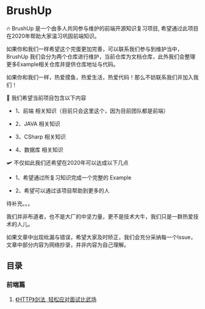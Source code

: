 # BrushUp

🔥 BrushUp 是一个由多人共同参与维护的前端开源知识复习项目, 希望通过此项目在2020年帮助大家温习巩固前端知识。

如果你和我们一样希望这个完蛋更加完善，可以联系我们参与到维护当中，BrushUp 我们会分为两个仓库进行维护，当前仓库为文档仓库，此外我们会整理更多Example相关仓库并提供仓库地址与代码。

如果你和我们一样，热爱摸鱼，热爱生活，热爱代码！那么不妨联系我们并加入我们！

🚀 我们希望当前项目包含以下内容

- 1、前端 相关知识（目前只会这里这个，因为目前团队都是前端）

- 2、JAVA 相关知识

- 3、CSharp 相关知识

- 4、数据库 相关知识

🛩 不仅如此我们还希望在2020年可以达成以下几点

- 1、希望通过所复习知识完成一个完整的 Example

- 2、希望可以通过该项目帮助到更多的人

待补充。。。

我们并非布道者，也不是大厂的中坚力量，更不是技术大牛，我们只是一群热爱技术的人儿。

如果文章中出现纰漏与错误，希望大家及时矫正，我们会充分采纳每一个Issue，文章中部分内容为网络抄录，并非内容为自己理解。


## 目录

### 前端篇

1. [《HTTP》剑法, 轻松应对面试比武场](//github.com/ChinaVillage/BrushUp/blob/dev/front-end-docs/network/wtf-HTTP.md)